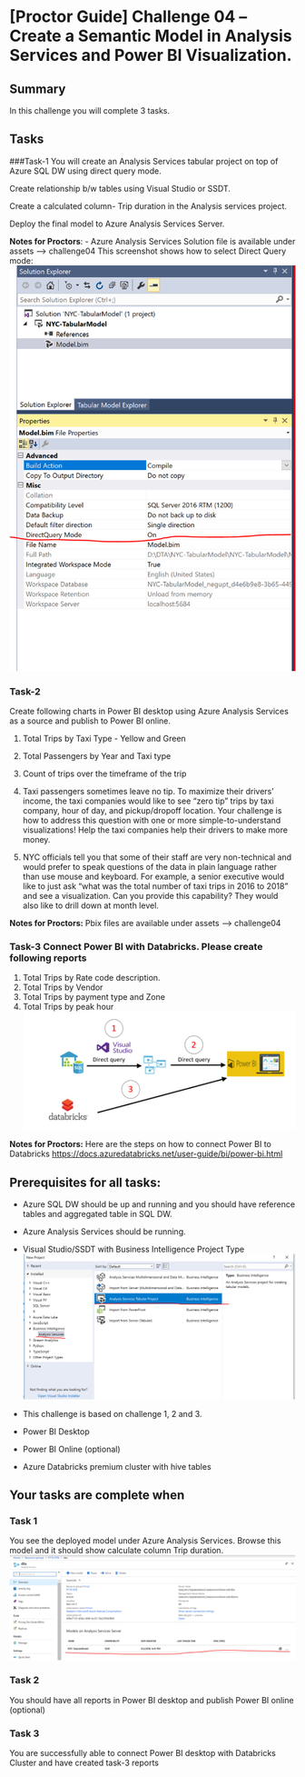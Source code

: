 # [Proctor Guide] Challenge 04 –Create a Semantic Model in Analysis Services and Power BI Visualization.

## Summary

In this challenge you will complete 3 tasks.

## Tasks

###Task-1
You will create an Analysis Services tabular project on top of Azure SQL DW using direct query mode.

Create relationship b/w tables using Visual Studio or SSDT.

Create a calculated column- Trip duration in the Analysis services project.

Deploy the final model to Azure Analysis Services Server.

**Notes for Proctors**: - Azure Analysis Services Solution file is available under assets --> challenge04
This screenshot shows how to select Direct Query mode:
![image](../Resources/4_tabular.png)

### Task-2
Create following charts in Power BI desktop using Azure Analysis Services as a source and publish to Power BI online.

1. Total Trips by Taxi Type - Yellow and Green

2. Total Passengers by Year and Taxi type

3. Count of trips over the timeframe of the trip

4. Taxi passengers sometimes leave no tip. To maximize their drivers’ income, the taxi companies would like to see “zero tip” trips by taxi company, hour of day, and pickup/dropoff location. Your challenge is how to address this question with one or more simple-to-understand visualizations! Help the taxi companies help their drivers to make more money.

5. NYC officials tell you that some of their staff are very non-technical and would prefer to speak questions of the data in plain language rather than use mouse and keyboard. For example, a senior executive would like to just ask “what was the total number of taxi trips in 2016 to 2018” and see a visualization. Can you provide this capability? They would also like to drill down at month level.

**Notes for Proctors:** Pbix files are available under assets --> challenge04

### Task-3 Connect Power BI with Databricks. Please create following reports

1. Total Trips by Rate code description.
2. Total Trips by Vendor
3. Total Trips by payment type and Zone
4. Total Trips by peak hour
![image](../Resources/4_pbi.png)

**Notes for Proctors:** Here are the steps on how to connect Power BI to Databricks <https://docs.azuredatabricks.net/user-guide/bi/power-bi.html>

## Prerequisites for all tasks:

* Azure SQL DW should be up and running and you should have reference tables and aggregated table in SQL DW.

* Azure Analysis Services should be running.

* Visual Studio/SSDT with Business Intelligence Project Type
![image](../Resources/4_ssdt.png)

* This challenge is based on challenge 1, 2 and 3.

* Power BI Desktop

* Power BI Online (optional)

* Azure Databricks premium cluster with hive tables

## Your tasks are complete when

### Task 1

You see the deployed model under Azure Analysis Services. Browse this model and it should show calculate column Trip duration.
![image](../Resources/4_aas.png)

### Task 2

You should have all reports in Power BI desktop and publish Power BI online (optional)

### Task 3

You are successfully able to connect Power BI desktop with Databricks Cluster and have created task-3 reports